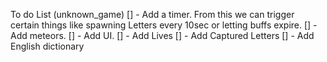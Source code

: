 To do List (unknown_game)
[] - Add a timer. From this we can trigger certain things like spawning Letters every 10sec or letting buffs expire.
[] - Add meteors.
[] - Add UI.
	[] - Add Lives
	[] - Add Captured Letters
[] - Add English dictionary
